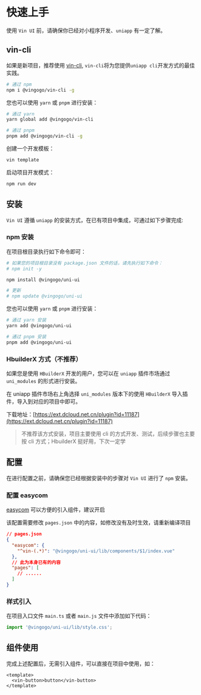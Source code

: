 # 快速上手

使用 `Vin UI` 前，请确保你已经对小程序开发、`uniapp` 有一定了解。

## vin-cli

如果是新项目，推荐使用 [vin-cli](https://github.com/vingogo/vin-cli), `vin-cli`将为您提供`uniapp cli`开发方式的最佳实践。

```bash
# 通过 npm
npm i @vingogo/vin-cli -g
```

您也可以使用 `yarn` 或 `pnpm` 进行安装：

```bash
# 通过 yarn
yarn global add @vingogo/vin-cli

# 通过 pnpm
pnpm add @vingogo/vin-cli -g
```

创建一个开发模板：

```bash
vin template
```

启动项目开发模式：

```bash
npm run dev
```

## 安装

`Vin UI` 遵循 `uniapp` 的安装方式，在已有项目中集成，可通过如下步骤完成:

### npm 安装

在项目根目录执行如下命令即可：

```bash
# 如果您的项目根目录没有 package.json 文件的话，请先执行如下命令：
# npm init -y

npm install @vingogo/uni-ui

# 更新
# npm update @vingogo/uni-ui
```

您也可以使用 `yarn` 或 `pnpm` 进行安装：

```bash
# 通过 yarn 安装
yarn add @vingogo/uni-ui

# 通过 pnpm 安装
pnpm add @vingogo/uni-ui
```

### HbuilderX 方式（不推荐）

如果您是使用 `HBuilderX` 开发的用户，您可以在 `uniapp` 插件市场通过 `uni_modules` 的形式进行安装。

在 uniapp 插件市场右上角选择 `uni_modules` 版本下的使用 `HBuilderX` 导入插件，导入到对应的项目中即可。

下载地址：[https://ext.dcloud.net.cn/plugin?id=11187](https://ext.dcloud.net.cn/plugin?id=11187)

> 不推荐该方式安装，项目主要使用 cli 的方式开发、测试，后续步骤也主要按 cli 方式；HbuilderX 挺好用，下次一定学

## 配置

在进行配置之前，请确保您已经根据安装中的步骤对 `Vin UI` 进行了 `npm` 安装。

### 配置 easycom

[easycom](https://uniapp.dcloud.net.cn/collocation/pages.html#easycom) 可以方便的引入组件，建议开启

该配置需要修改 `pages.json` 中的内容，如修改没有及时生效，请重新编译项目

```json
// pages.json
{
  "easycom": {
    "^vin-(.*)": "@vingogo/uni-ui/lib/components/$1/index.vue"
  },
  // 此为本身已有的内容
  "pages": [
    // ......
  ]
}
```

### 样式引入

在项目入口文件 `main.ts` 或者 `main.js` 文件中添加如下代码：

```js
import '@vingogo/uni-ui/lib/style.css';
```

## 组件使用

完成上述配置后，无需引入组件，可以直接在项目中使用，如：

```vue
<template>
  <vin-button>button</vin-button>
</template>
```
